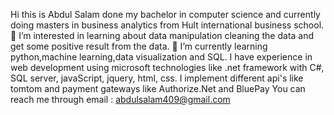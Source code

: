 Hi this is Abdul Salam done my bachelor in computer science and currently doing masters in business analytics from Hult international business school.
👀 I’m interested in learning about data manipulation cleaning the data and get some positive result from the data.
🌱 I’m currently learning python,machine learning,data visualization and SQL. 
I have experience in web development using microsoft technologies like .net framework with C#, SQL server, javaScript, jquery, html, css.
I implement different api's like tomtom and payment gateways like Authorize.Net and BluePay
You can reach me through email : abdulsalam409@gmail.com
<!---
--->
